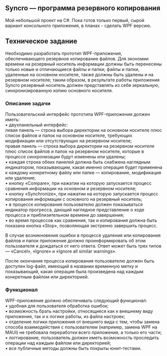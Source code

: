 ## Syncro — программа резервного копирования  
  
Мой небольшой проект на C#. Пока готов только первый, сырой вариант консольного приложения, в планах - сделать WPF версию.

## Техническое задание  

Необходимо разработать прототип WPF-приложения, обеспечивающего резервное копирование файлов. Для экономии времени на резервный носитель информации должны быть перенесены только новые и отличающиеся файлы и папки; файлы и папки, удаленные на основном носителе, также должны быть удалены и на резервном носителе; таким образом, в результате работы приложения Syncro резервный носитель должен представлять из себя зеркальную, синхронизированную копию основного носителя.  
  
### Описание задачи  
  
Пользовательский интерфейс прототипа WPF-приложения должен иметь:  
• двухпанельный интерфейс:  
левая панель — строка выбора директории на основном носителе плюс список файлов и папок на основном носителе, требующих модификации или отсутствующих на резервном носителе;  
правая панель — строка выбора директории на резервном носителе плюс список файлов и папок на резервном носителе, которые в процессе синхронизации будут изменены или удалены;  
• каждая строка обеих панелей должна быть снабжена наглядным индикатором, показывающим, какая именно операция будет применена к каждому конкретному файлу или папке — копирование, модификация или удаление;  
• кнопку «Compare», при нажатии на которую запускается процесс сравнения информации на основном и резервном носителе;  
• кнопку «Synchronize», при нажатии на которую запускается процесс копирования информации с основного на резервный носитель;  
• в процессе копирования пользователю должен показываться индикатор прогресса, дающий наглядное представление о ходе процесса и приблизительном времени до завершения;  
• во время процессов как сравнения, так и копирования должна быть показана кнопка «Stop», позволяющая экстренно завершить процесс.  

В случае возникновения ошибки в процессе удаления или копирования файлов и папок приложение должно проинформировать об этом пользователя и дождаться от него ответа. Ответ может быть трех типов — «Cancel», «Ignore» и «Ignore all similar warnings».  
  
После окончания процесса копирования пользователю должен быть доступен log-файл, имеющий в названии временную метку и показывающий, какая операция была произведена над каждым конкретным файлом или директорией.  
  
### Функционал  
  
WPF-приложение должно обеспечивать следующий функционал:  
• удобная для пользователя обработка ошибок;  
• возможность брать настройки, относящиеся как к внешнему виду приложения, так и к логике работы, из файла настроек;  
• отделение логики приложения от внешнего вида с тем, чтобы замена способа взаимодействия с пользователем (например, замена WPF на MAUI) не требовала переработки всего приложения, а только его части;  
• логгирование, пользователь должен иметь возможность проследить операции над каждым файлом или директорией;  
• все публичные методы должны быть покрыты юнит-тестами.  
